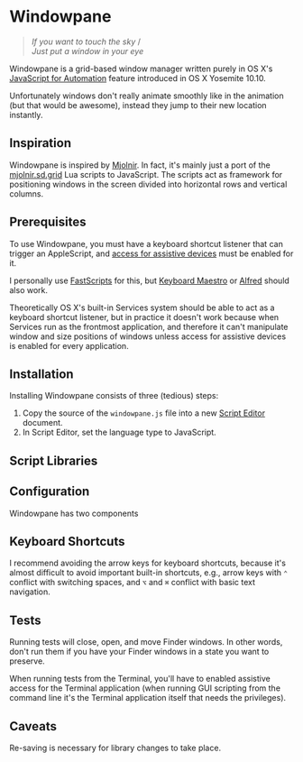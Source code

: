 # Windowpane

> *If you want to touch the sky* /<BR>
> *Just put a window in your eye*

Windowpane is a grid-based window manager written purely in OS X's [JavaScript for Automation](https://developer.apple.com/library/mac/releasenotes/InterapplicationCommunication/RN-JavaScriptForAutomation/Articles/OSX10-10.html#//apple_ref/doc/uid/TP40014508-CH109-SW1) feature introduced in OS X Yosemite 10.10.

<!-- <img src="assets/animation.gif" alt="Animation" height="510"> -->

Unfortunately windows don't really animate smoothly like in the animation (but that would be awesome), instead they jump to their new location instantly.

## Inspiration

Windowpane is inspired by [Mjolnir](https://github.com/sdegutis/mjolnir). In fact, it's mainly just a port of the [mjolnir.sd.grid](https://luarocks.org/modules/sdegutis/mjolnir.sd.grid) Lua scripts to JavaScript. The scripts act as framework for positioning windows in the screen divided into horizontal rows and vertical columns.

## Prerequisites

To use Windowpane, you must have a keyboard shortcut listener that can trigger an AppleScript, and [access for assistive devices](https://support.apple.com/en-us/HT202866) must be enabled for it.

I personally use [FastScripts](https://red-sweater.com/fastscripts/) for this, but [Keyboard Maestro](https://www.keyboardmaestro.com/main/) or [Alfred](https://www.alfredapp.com/) should also work.

Theoretically OS X's built-in Services system should be able to act as a keyboard shortcut listener, but in practice it doesn't work because when Services run as the frontmost application, and therefore it can't manipulate window and size positions of windows unless access for assistive devices is enabled for every application.

## Installation

Installing Windowpane consists of three (tedious) steps:

1. Copy the source of the `windowpane.js` file into a new [Script Editor](https://developer.apple.com/library/mac/documentation/LanguagesUtilities/Conceptual/MacAutomationScriptingGuide/GettoKnowScriptEditor.html) document.
2. In Script Editor, set the language type to JavaScript.


## Script Libraries

## Configuration

Windowpane has two components

## Keyboard Shortcuts

I recommend avoiding the arrow keys for keyboard shortcuts, because it's almost difficult to avoid important built-in shortcuts, e.g., arrow keys with `⌃` conflict with switching spaces, and `⌥` and `⌘` conflict with basic text navigation.

## Tests

Running tests will close, open, and move Finder windows. In other words, don't run them if you have your Finder windows in a state you want to preserve.

When running tests from the Terminal, you'll have to enabled assistive access for the Terminal application (when running GUI scripting from the command line it's the Terminal application itself that needs the privileges).

## Caveats

Re-saving is necessary for library changes to take place.
